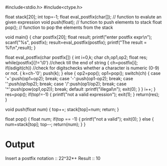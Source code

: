 #include<stdio.h>
#include<ctype.h>

float stack[20];
int top=-1;
float eval_postfix(char[]); // function to evalute an given expression
void push(float); // function to push elements to stack
float pop(); // function to pop the elements from the stack

void main()
{
 char postfix[20];
 float result;
 printf("enter postfix expr\n");
 scanf("%s", postfix);
 result=eval_postfix(postfix);
 printf("The result = %f\n",result);
}

float eval_postfix(char postfix[])
{
 int i=0,k;
 char ch,op1,op2;
 float res;
 while(postfix[i]!='\0') //check till the end of string
  {
   ch=postfix[i];
   if(isdigit(ch)) //check for digitschecks whether a character is numeric (0-9) or not.
    {
     k=ch-'0';
     push(k);
    }
   else
    {
     op2=pop();
     op1=pop();
     switch(ch)
      {
       case '+':push(op1+op2);
                break;
       case '-':push(op1-op2);
                break;
       case '*':push(op1*op2);
                break;
       case '/':push(op1/op2);
                break;
       case '^':push(pow(op1,op2));
                break;
       default :printf("illegal\n");
                exit(0);
      }
    }
   i++;
  }
 res=pop();
 if(top!=-1)
  {
   printf("not a valid expression");
   exit(1);
  }
 return(res);
}

void push(float num)
 {
  top++;
  stack[top]=num;
  return;
}

float pop()
 {
  float num;
  if(top == -1)
   {
    printf("not a valid");
    exit(0);
   }
  else
   {
    num=stack[top];
    top--;
    return(num);
   }
 }


# Output

Insert a postfix notation :: 22^32*+
Result :: 10

